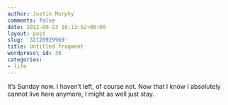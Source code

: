 ```yaml
---
author: Justin Murphy
comments: false
date: 2012-09-23 16:13:52+00:00
layout: post
slug: '32128929969'
title: Untitled fragment
wordpress\_id: 39
categories:
- life
---
```


It’s Sunday now. I haven’t left, of course not. Now that I know I absolutely cannot live here anymore, I might as well just stay.